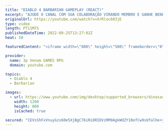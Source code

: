 ```yaml
---
title: "DIABLO 4 BARBARIAN GAMEPLAY (REACT)"
excerpt: "AJUDE O CANAL COM SUA COLABORAÇÃO VIRANDO MEMBRO E GANHE BENEFICIUS EXCLUSIVOS!!!"
originalUrl: https://youtube.com/watch?v=XrRloc603jE
type: video
length: PT11M7S
publishedDateTime: 2022-09-25T13:27:02Z
heat: 50

featuredContent: "<iframe width=\"800\" height=\"500\" frameborder=\"0\" src=\"https://www.youtube.com/embed/XrRloc603jE\" allow=\"accelerometer; autoplay; encrypted-media; gyroscope; picture-in-picture\" allowfullscreen></iframe>"

provider:
  name: 3p Venom GAMES RPG
  domain: youtube.com

topics:
  - Diablo 4
  - Barbarian

images:
  - url: https://www.youtube.com/img/desktop/supported_browsers/dinosaur.png
    width: 1200
    height: 800
    isCached: true

secured: "CEVsShFxVnuyGzs60e5XjBgC76iRiORIDVzRM9AgkWdZY10ofCw9sUfalhe+yOAdBe4z7loNy9ynUY5ycO3Z1dsliEWpdkizNE0Ptg3BgRydbm/LZAYjW/PcY3O00rqTmJKaokjChAHUDRL2GBSYMVeg5F+A8MlqZ/o56Jxy/n05zv4lvK857FhBqCD88QaTh9l2M0TsPIv8f7suVAf5pzkbI2oMfwfPGO12dzbJIHgoQicRzFKjt9Yc1xTEUSFovhYMFdgkCJOkgvz1f+2tkR6pSDxNwMfJN3YOX5DLJerrrqLnb0oPL6IV0N2TnBKgZhCv6riJzpIglI2YY4iwF78GQxcv+YHIRNYVvyxvH9Vo05XnxfYSG4NNd4YipciJc9cHdQE93YEHngyPrBF6M7etX8kr9B/ABAFeAklrLmA=;+1CyQhg09qa2OGW4F57F7Q=="
---
```


